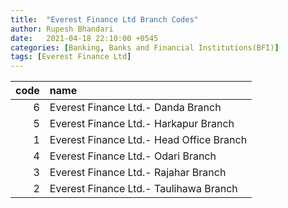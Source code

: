 ```yaml
---
title:  "Everest Finance Ltd Branch Codes"
author: Rupesh Bhandari
date:   2021-04-18 22:10:00 +0545
categories: [Banking, Banks and Financial Institutions(BFI)]
tags: [Everest Finance Ltd]
---
```


|   code | name                                     |
|-------:|:-----------------------------------------|
|      6 | Everest Finance Ltd.- Danda Branch       |
|      5 | Everest Finance Ltd.- Harkapur Branch    |
|      1 | Everest Finance Ltd.- Head Office Branch |
|      4 | Everest Finance Ltd.- Odari Branch       |
|      3 | Everest Finance Ltd.- Rajahar Branch     |
|      2 | Everest Finance Ltd.- Taulihawa Branch   |